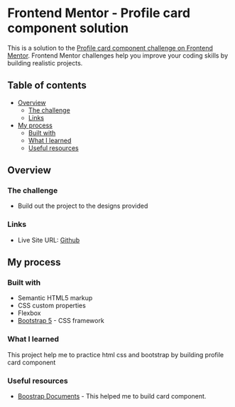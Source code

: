 # Frontend Mentor - Profile card component solution

This is a solution to the [Profile card component challenge on Frontend Mentor](https://www.frontendmentor.io/challenges/profile-card-component-cfArpWshJ). Frontend Mentor challenges help you improve your coding skills by building realistic projects.

## Table of contents

- [Overview](#overview)
  - [The challenge](#the-challenge)
  - [Links](#links)
- [My process](#my-process)
  - [Built with](#built-with)
  - [What I learned](#what-i-learned)
  - [Useful resources](#useful-resources)

## Overview

### The challenge

- Build out the project to the designs provided

### Links

- Live Site URL: [Github](https://pleum3410.github.io/frontend-mentor-projects/profile-card-component-main/)

## My process

### Built with

- Semantic HTML5 markup
- CSS custom properties
- Flexbox
- [Bootstrap 5](https://getbootstrap.com/) - CSS framework

### What I learned

This project help me to practice html css and bootstrap by building profile card component

### Useful resources

- [Boostrap Documents](https://getbootstrap.com/docs/4.3/components/card/) - This helped me to build card component.
